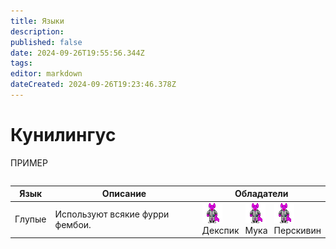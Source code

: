 ```yaml
---
title: Языки
description: 
published: false
date: 2024-09-26T19:55:56.344Z
tags: 
editor: markdown
dateCreated: 2024-09-26T19:23:46.378Z
---
```


# Кунилингус 
ПРИМЕР

<center style="overflow-x: auto">
  <table class="language">
    <thead>
      <tr>
        <th>Язык</th>
        <th>Описание</th>
        <th>Обладатели</th>
      </tr>
    </thead>
    <tbody>
      <tr>
        <td>Глупые</td>
        <td>Используют всякие фурри фембои. </td>
        <td>
          <div style="display: flex; align-items: center;">
            <div style="margin-right: 10px;">
              <img src="/guides/language/vulpakin.png">
              <br>Декспик
            </div>
            <div style="margin-right: 10px;">
              <img src="/guides/language/vulpakin.png">
              <br>Мука
            </div>
            <div>
              <img src="/guides/language/vulpakin.png">
              <br>Перскивин
            </div>
          </div>
        </td>
      </tr>
    </tbody>
  </table>
</center>